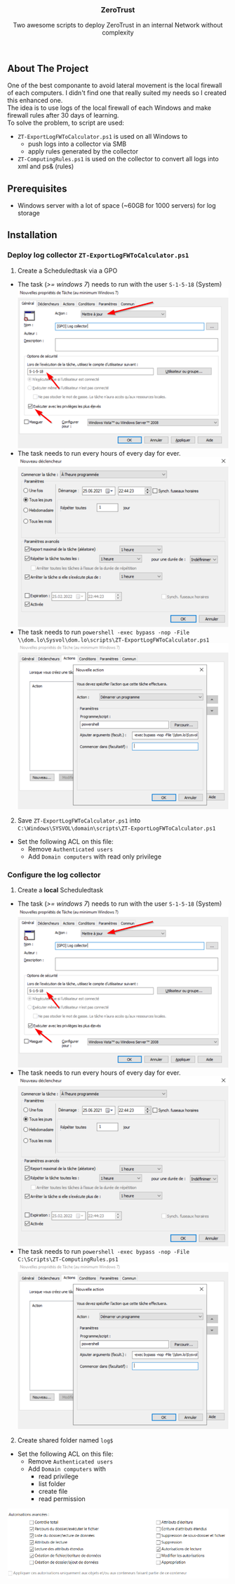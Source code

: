 <div align="center">
  <h3 align="center">ZeroTrust</h3>

  <p align="center">
    Two awesome scripts to deploy ZeroTrust in an internal Network without complexity
   </p>
</div>
<br>

## About The Project

One of the best componante to avoid lateral movement is the local firewall of each computers. I didn't find one that really suited my needs so I created this enhanced one.<br>
The idea is to use logs of the local firewall of each Windows and make firewall rules after 30 days of learning.<br>
To solve the problem, to script are used:
* `ZT-ExportLogFWToCalculator.ps1` is used on all Windows to
  * push logs into a collector via SMB
  * apply rules generated by the collector
* `ZT-ComputingRules.ps1` is used on the collector to convert all logs into xml and ps& (rules)


## Prerequisites

* Windows server with a lot of space (~60GB for 1000 servers) for log storage


## Installation
### Deploy log collector `ZT-ExportLogFWToCalculator.ps1`
1) Create a Scheduledtask via a GPO
* The task (_>= windows 7_) needs to run with the user `S-1-5-18` (System)
![](img/task01.png)
* The task needs to run every hours of every day for ever.
![](img/task02.png)
* The task needs to run `powershell -exec bypass -nop -File \\dom.lo\Sysvol\dom.lo\scripts\ZT-ExportLogFWToCalculator.ps1`
![](img/task03.png)

2) Save `ZT-ExportLogFWToCalculator.ps1` into `C:\Windows\SYSVOL\domain\scripts\ZT-ExportLogFWToCalculator.ps1`
* Set the following ACL on this file:
  * Remove `Authenticated users`
  * Add `Domain computers` with read only privilege

### Configure the log collector
1) Create a **local** Scheduledtask
* The task (_>= windows 7_) needs to run with the user `S-1-5-18` (System)
![](img/task01.png)
* The task needs to run every hours of every day for ever.
![](img/task02.png)
* The task needs to run `powershell -exec bypass -nop -File C:\Scripts\ZT-ComputingRules.ps1`
![](img/task03.png)
  
2) Create shared folder named `log$`
* Set the following ACL on this file:
  * Remove `Authenticated users`
  * Add `Domain computers` with
      * read privilege
      * list folder
      * create file
      * read permission
 
![](img/task04.png)
